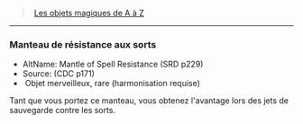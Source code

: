 ﻿> [Les objets magiques de A à Z](hd_magicitems_az_les_objets_magiques_de_a_a_z.md)

---

### Manteau de résistance aux sorts

- AltName: Mantle of Spell Resistance (SRD p229)
- Source: (CDC p171)
-  Objet merveilleux, rare (harmonisation requise)

Tant que vous portez ce manteau, vous obtenez l'avantage lors des jets de sauvegarde contre les sorts.

